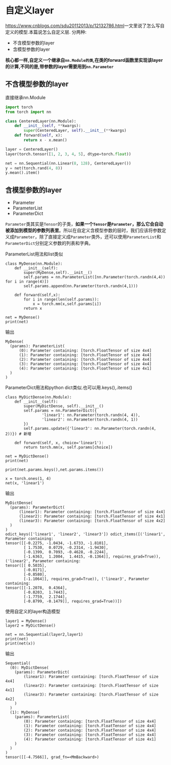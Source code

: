 # 自定义layer
<https://www.cnblogs.com/sdu20112013/p/12132786.html>一文里说了怎么写自定义的模型.本篇说怎么自定义层.
分两种:
- 不含模型参数的layer
- 含模型参数的layer

**核心都一样,自定义一个继承自`nn.Module的类`,在类的forward函数里实现该layer的计算,不同的是,带参数的layer需要用到`nn.Parameter`**

## 不含模型参数的layer
直接继承nn.Module
``` python
import torch
from torch import nn

class CenteredLayer(nn.Module):
    def __init__(self, **kwargs):
        super(CenteredLayer, self).__init__(**kwargs)
    def forward(self, x):
        return x - x.mean()

layer = CenteredLayer()
layer(torch.tensor([1, 2, 3, 4, 5], dtype=torch.float))

net = nn.Sequential(nn.Linear(8, 128), CenteredLayer())
y = net(torch.rand(4, 8))
y.mean().item()
```

## 含模型参数的layer
- Parameter
- ParameterList
- ParameterDict

`Parameter`类其实是`Tensor`的子类，**如果一个`Tensor`是`Parameter`，那么它会自动被添加到模型的参数列表里**。所以在自定义含模型参数的层时，我们应该将参数定义成`Parameter`，除了直接定义成`Parameter`类外，还可以使用`ParameterList`和`ParameterDict`分别定义参数的列表和字典。

ParameterList用法和list类似
```
class MyDense(nn.Module):
    def __init__(self):
        super(MyDense,self).__init__()
        self.params = nn.ParameterList([nn.Parameter(torch.randn(4,4)) for i in range(4)])
        self.params.append(nn.Parameter(torch.randn(4,1)))

    def forward(self,x):
        for i in range(len(self.params)):
            x = torch.mm(x,self.params[i])
        return x

net = MyDense()
print(net)
```
输出
```
MyDense(
  (params): ParameterList(
      (0): Parameter containing: [torch.FloatTensor of size 4x4]
      (1): Parameter containing: [torch.FloatTensor of size 4x4]
      (2): Parameter containing: [torch.FloatTensor of size 4x4]
      (3): Parameter containing: [torch.FloatTensor of size 4x4]
      (4): Parameter containing: [torch.FloatTensor of size 4x1]
  )
)

```

ParameterDict用法和python dict类似.也可以用.keys(),.items()
```
class MyDictDense(nn.Module):
    def __init__(self):
        super(MyDictDense, self).__init__()
        self.params = nn.ParameterDict({
                'linear1': nn.Parameter(torch.randn(4, 4)),
                'linear2': nn.Parameter(torch.randn(4, 1))
        })
        self.params.update({'linear3': nn.Parameter(torch.randn(4, 2))}) # 新增

    def forward(self, x, choice='linear1'):
        return torch.mm(x, self.params[choice])

net = MyDictDense()
print(net)

print(net.params.keys(),net.params.items())

x = torch.ones(1, 4)
net(x, 'linear1')
```
输出
```
MyDictDense(
  (params): ParameterDict(
      (linear1): Parameter containing: [torch.FloatTensor of size 4x4]
      (linear2): Parameter containing: [torch.FloatTensor of size 4x1]
      (linear3): Parameter containing: [torch.FloatTensor of size 4x2]
  )
)
odict_keys(['linear1', 'linear2', 'linear3']) odict_items([('linear1', Parameter containing:
tensor([[-0.2275, -1.0434, -1.6733, -1.8101],
        [ 1.7530,  0.0729, -0.2314, -1.9430],
        [-0.1399,  0.7093, -0.4628, -0.2244],
        [-1.6363,  1.2004,  1.4415, -0.1364]], requires_grad=True)), ('linear2', Parameter containing:
tensor([[ 0.5035],
        [-0.0171],
        [-0.8580],
        [-1.1064]], requires_grad=True)), ('linear3', Parameter containing:
tensor([[-1.2078,  0.4364],
        [-0.8203,  1.7443],
        [-1.7759,  2.1744],
        [-0.8799, -0.1479]], requires_grad=True))])
```

使用自定义的layer构造模型
```
layer1 = MyDense()
layer2 = MyDictDense()

net = nn.Sequential(layer2,layer1)
print(net)
print(net(x))
```
输出
```
Sequential(
  (0): MyDictDense(
    (params): ParameterDict(
        (linear1): Parameter containing: [torch.FloatTensor of size 4x4]
        (linear2): Parameter containing: [torch.FloatTensor of size 4x1]
        (linear3): Parameter containing: [torch.FloatTensor of size 4x2]
    )
  )
  (1): MyDense(
    (params): ParameterList(
        (0): Parameter containing: [torch.FloatTensor of size 4x4]
        (1): Parameter containing: [torch.FloatTensor of size 4x4]
        (2): Parameter containing: [torch.FloatTensor of size 4x4]
        (3): Parameter containing: [torch.FloatTensor of size 4x4]
        (4): Parameter containing: [torch.FloatTensor of size 4x1]
    )
  )
)
tensor([[-4.7566]], grad_fn=<MmBackward>)
```